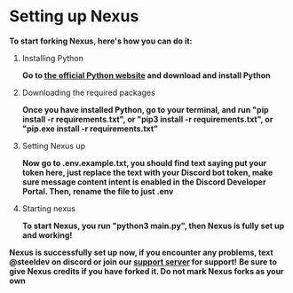 # Setting up Nexus

**To start forking Nexus, here's how you can do it:**

1. Installing Python

   **Go to [the official Python website](https://python.org) and download and install Python**
   
3. Downloading the required packages

   **Once you have installed Python, go to your terminal, and run "pip install -r requirements.txt", or "pip3 install -r requirements.txt", or "pip.exe install -r requirements.txt"**

4. Setting Nexus up

   **Now go to .env.example.txt, you should find text saying put your token here, just replace the text with your Discord bot token, make sure message content intent is enabled in the Discord Developer Portal. Then, rename the file to just .env**

5. Starting nexus

   **To start Nexus, you run "python3 main.py", then Nexus is fully set up and working!**

**Nexus is successfully set up now, if you encounter any problems, text @steeldev on discord or join our [support server](https://discord.gg/mcdK88yUgF) for support!**
**Be sure to give Nexus credits if you have forked it. Do not mark Nexus forks as your own**
